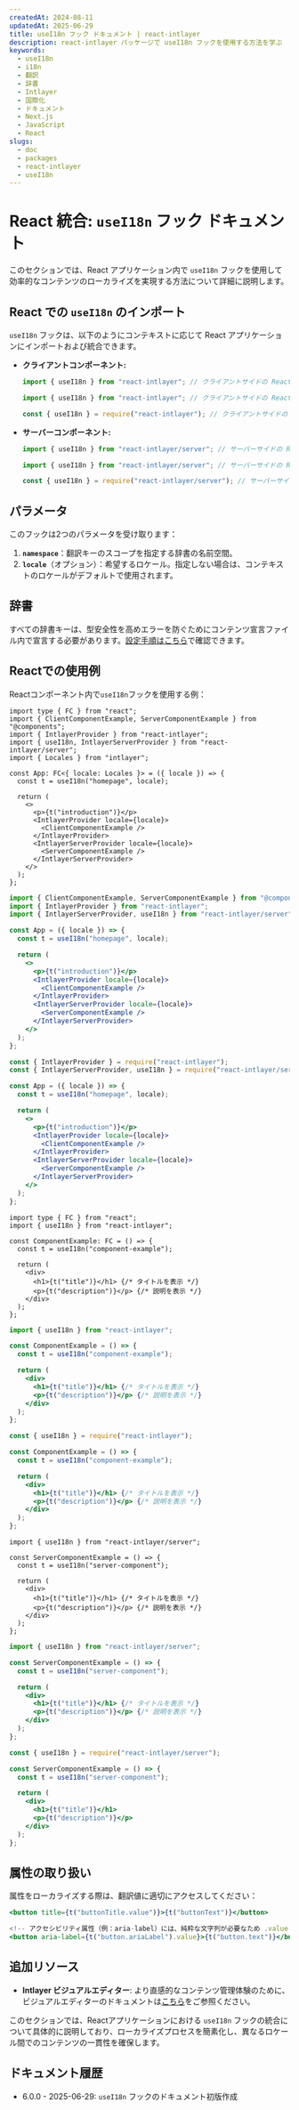```yaml
---
createdAt: 2024-08-11
updatedAt: 2025-06-29
title: useI18n フック ドキュメント | react-intlayer
description: react-intlayer パッケージで useI18n フックを使用する方法を学ぶ
keywords:
  - useI18n
  - i18n
  - 翻訳
  - 辞書
  - Intlayer
  - 国際化
  - ドキュメント
  - Next.js
  - JavaScript
  - React
slugs:
  - doc
  - packages
  - react-intlayer
  - useI18n
---
```


# React 統合: `useI18n` フック ドキュメント

このセクションでは、React アプリケーション内で `useI18n` フックを使用して効率的なコンテンツのローカライズを実現する方法について詳細に説明します。

## React での `useI18n` のインポート

`useI18n` フックは、以下のようにコンテキストに応じて React アプリケーションにインポートおよび統合できます。

- **クライアントコンポーネント:**

  ```typescript codeFormat="typescript"
  import { useI18n } from "react-intlayer"; // クライアントサイドの React コンポーネントで使用
  ```

  ```javascript codeFormat="esm"
  import { useI18n } from "react-intlayer"; // クライアントサイドの React コンポーネントで使用
  ```

  ```javascript codeFormat="commonjs"
  const { useI18n } = require("react-intlayer"); // クライアントサイドの React コンポーネントで使用
  ```

- **サーバーコンポーネント:**

  ```typescript codeFormat="commonjs"
  import { useI18n } from "react-intlayer/server"; // サーバーサイドの React コンポーネントで使用
  ```

  ```javascript codeFormat="esm"
  import { useI18n } from "react-intlayer/server"; // サーバーサイドの React コンポーネントで使用
  ```

  ```javascript codeFormat="commonjs"
  const { useI18n } = require("react-intlayer/server"); // サーバーサイドの React コンポーネントで使用
  ```

## パラメータ

このフックは2つのパラメータを受け取ります：

1. **`namespace`**：翻訳キーのスコープを指定する辞書の名前空間。
2. **`locale`**（オプション）：希望するロケール。指定しない場合は、コンテキストのロケールがデフォルトで使用されます。

## 辞書

すべての辞書キーは、型安全性を高めエラーを防ぐためにコンテンツ宣言ファイル内で宣言する必要があります。[設定手順はこちら](https://github.com/aymericzip/intlayer/blob/main/docs/docs/ja/dictionary/get_started.md)で確認できます。

## Reactでの使用例

Reactコンポーネント内で`useI18n`フックを使用する例：

```tsx fileName="src/App.tsx" codeFormat="typescript"
import type { FC } from "react";
import { ClientComponentExample, ServerComponentExample } from "@components";
import { IntlayerProvider } from "react-intlayer";
import { useI18n, IntlayerServerProvider } from "react-intlayer/server";
import { Locales } from "intlayer";

const App: FC<{ locale: Locales }> = ({ locale }) => {
  const t = useI18n("homepage", locale);

  return (
    <>
      <p>{t("introduction")}</p>
      <IntlayerProvider locale={locale}>
        <ClientComponentExample />
      </IntlayerProvider>
      <IntlayerServerProvider locale={locale}>
        <ServerComponentExample />
      </IntlayerServerProvider>
    </>
  );
};
```

```jsx fileName="src/app.jsx" codeFormat="esm"
import { ClientComponentExample, ServerComponentExample } from "@components";
import { IntlayerProvider } from "react-intlayer";
import { IntlayerServerProvider, useI18n } from "react-intlayer/server";

const App = ({ locale }) => {
  const t = useI18n("homepage", locale);

  return (
    <>
      <p>{t("introduction")}</p>
      <IntlayerProvider locale={locale}>
        <ClientComponentExample />
      </IntlayerProvider>
      <IntlayerServerProvider locale={locale}>
        <ServerComponentExample />
      </IntlayerServerProvider>
    </>
  );
};
```

```jsx fileName="src/app.cjs" codeFormat="commonjs"
const { IntlayerProvider } = require("react-intlayer");
const { IntlayerServerProvider, useI18n } = require("react-intlayer/server");

const App = ({ locale }) => {
  const t = useI18n("homepage", locale);

  return (
    <>
      <p>{t("introduction")}</p>
      <IntlayerProvider locale={locale}>
        <ClientComponentExample />
      </IntlayerProvider>
      <IntlayerServerProvider locale={locale}>
        <ServerComponentExample />
      </IntlayerServerProvider>
    </>
  );
};
```

```tsx fileName="src/components/ComponentExample.tsx" codeFormat="typescript"
import type { FC } from "react";
import { useI18n } from "react-intlayer";

const ComponentExample: FC = () => {
  const t = useI18n("component-example");

  return (
    <div>
      <h1>{t("title")}</h1> {/* タイトルを表示 */}
      <p>{t("description")}</p> {/* 説明を表示 */}
    </div>
  );
};
```

```jsx fileName="src/components/ComponentExample.jsx" codeFormat="esm"
import { useI18n } from "react-intlayer";

const ComponentExample = () => {
  const t = useI18n("component-example");

  return (
    <div>
      <h1>{t("title")}</h1> {/* タイトルを表示 */}
      <p>{t("description")}</p> {/* 説明を表示 */}
    </div>
  );
};
```

```jsx fileName="src/components/ComponentExample.cjs" codeFormat="commonjs"
const { useI18n } = require("react-intlayer");

const ComponentExample = () => {
  const t = useI18n("component-example");

  return (
    <div>
      <h1>{t("title")}</h1> {/* タイトルを表示 */}
      <p>{t("description")}</p> {/* 説明を表示 */}
    </div>
  );
};
```

```tsx fileName="src/components/ServerComponentExample.tsx" codeFormat="typescript"
import { useI18n } from "react-intlayer/server";

const ServerComponentExample = () => {
  const t = useI18n("server-component");

  return (
    <div>
      <h1>{t("title")}</h1> {/* タイトルを表示 */}
      <p>{t("description")}</p> {/* 説明を表示 */}
    </div>
  );
};
```

```jsx fileName="src/components/ServerComponentExample.jsx" codeFormat="esm"
import { useI18n } from "react-intlayer/server";

const ServerComponentExample = () => {
  const t = useI18n("server-component");

  return (
    <div>
      <h1>{t("title")}</h1> {/* タイトルを表示 */}
      <p>{t("description")}</p> {/* 説明を表示 */}
    </div>
  );
};
```

```jsx fileName="src/components/ServerComponentExample.cjs" codeFormat="commonjs"
const { useI18n } = require("react-intlayer/server");

const ServerComponentExample = () => {
  const t = useI18n("server-component");

  return (
    <div>
      <h1>{t("title")}</h1>
      <p>{t("description")}</p>
    </div>
  );
};
```

## 属性の取り扱い

属性をローカライズする際は、翻訳値に適切にアクセスしてください：

```jsx
<button title={t("buttonTitle.value")}>{t("buttonText")}</button>

<!-- アクセシビリティ属性（例：aria-label）には、純粋な文字列が必要なため .value を使用します -->
<button aria-label={t("button.ariaLabel").value}>{t("button.text")}</button>
```

## 追加リソース

- **Intlayer ビジュアルエディター**: より直感的なコンテンツ管理体験のために、ビジュアルエディターのドキュメントは[こちら](https://github.com/aymericzip/intlayer/blob/main/docs/docs/ja/intlayer_visual_editor.md)をご参照ください。

このセクションでは、Reactアプリケーションにおける `useI18n` フックの統合について具体的に説明しており、ローカライズプロセスを簡素化し、異なるロケール間でのコンテンツの一貫性を確保します。

## ドキュメント履歴

- 6.0.0 - 2025-06-29: `useI18n` フックのドキュメント初版作成
